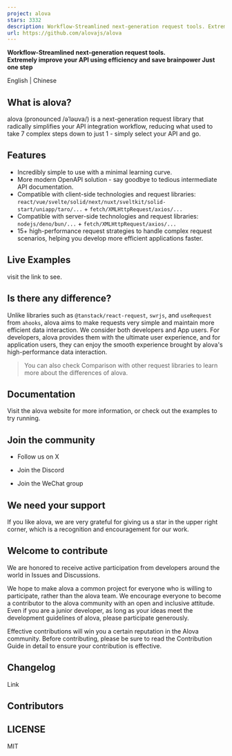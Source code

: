 ```yaml
---
project: alova
stars: 3332
description: Workflow-Streamlined next-generation request tools. Extremely streamline API integration workflow, just one step
url: https://github.com/alovajs/alova
---
```


**Workflow-Streamlined next-generation request tools.  
Extremely improve your API using efficiency and save brainpower Just one step**

English | Chinese

What is alova?
--------------

alova (pronounced /əˈləʊva/) is a next-generation request library that radically simplifies your API integration workflow, reducing what used to take 7 complex steps down to just 1 - simply select your API and go.

Features
--------

-   Incredibly simple to use with a minimal learning curve.
-   More modern OpenAPI solution - say goodbye to tedious intermediate API documentation.
-   Compatible with client-side technologies and request libraries: `react/vue/svelte/solid/next/nuxt/sveltkit/solid-start/uniapp/taro/...` + `fetch/XMLHttpRequest/axios/...`
-   Compatible with server-side technologies and request libraries: `nodejs/deno/bun/...` + `fetch/XMLHttpRequest/axios/...`
-   15+ high-performance request strategies to handle complex request scenarios, helping you develop more efficient applications faster.

Live Examples
-------------

visit the link to see.

Is there any difference?
------------------------

Unlike libraries such as `@tanstack/react-request`, `swrjs`, and `useRequest` from `ahooks`, alova aims to make requests very simple and maintain more efficient data interaction. We consider both developers and App users. For developers, alova provides them with the ultimate user experience, and for application users, they can enjoy the smooth experience brought by alova's high-performance data interaction.

> You can also check Comparison with other request libraries to learn more about the differences of alova.

Documentation
-------------

Visit the alova website for more information, or check out the examples to try running.

Join the community
------------------

-   Follow us on X
    
-   Join the Discord
    
-   Join the WeChat group
    

We need your support
--------------------

If you like alova, we are very grateful for giving us a star in the upper right corner, which is a recognition and encouragement for our work.

Welcome to contribute
---------------------

We are honored to receive active participation from developers around the world in Issues and Discussions.

We hope to make alova a common project for everyone who is willing to participate, rather than the alova team. We encourage everyone to become a contributor to the alova community with an open and inclusive attitude. Even if you are a junior developer, as long as your ideas meet the development guidelines of alova, please participate generously.

Effective contributions will win you a certain reputation in the Alova community. Before contributing, please be sure to read the Contribution Guide in detail to ensure your contribution is effective.

Changelog
---------

Link

Contributors
------------

LICENSE
-------

MIT
